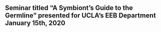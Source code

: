 ## Seminar titled “A Symbiont’s Guide to the Germline” presented for UCLA’s EEB Department January 15th, 2020
